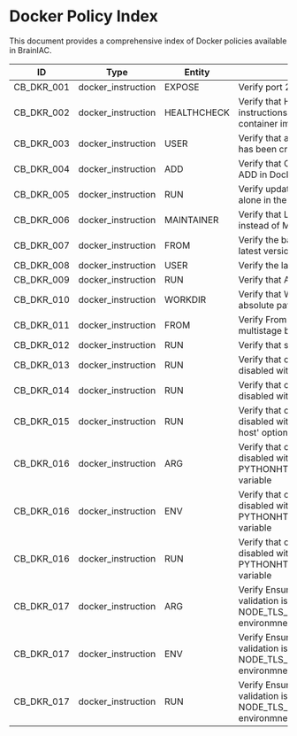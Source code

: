 # Docker Policy Index

This document provides a comprehensive index of Docker policies available in BrainIAC.

| ID            | Type     | Entity                     | Policy                                                                               | Resource                                                                                  |
| ---           | ---      | ---                        | ---                                                                                  | ---                                                                                       |
| CB_DKR_001  | docker_instruction | EXPOSE      | Verify port 22 is not exposed                                    | checker/docker/rules/health_check_instruction_added.rego                  |
| CB_DKR_002  | docker_instruction | HEALTHCHECK            | Verify that HEALTHCHECK instructions have been added to container images                             | checker/terraform/rules/oci/verify_oci_block_storage_block_volume_backup.rego          |
| CB_DKR_003  | docker_instruction | USER | Verify that a user for the container has been created                | checker/docker/rules/copy_is_used_instead_of_add.rego                          |
| CB_DKR_004  | docker_instruction | ADD            | Verify that COPY is used instead of ADD in Dockerfiles | checker/docker/rules/copy_is_used_instead_of_add.rego     |
| CB_DKR_005  | docker_instruction | RUN            | Verify update instructions are not use alone in the Dockerfile      | checker/docker/rules/verify_update_instruction_not_use_alone.rego |
| CB_DKR_006  | docker_instruction | MAINTAINER            | Verify that LABEL maintainer is used instead of MAINTAINER             | checker/docker/rules/label_is_used_instead_of_maintainer.rego |
| CB_DKR_007  | docker_instruction | FROM            | Verify the base image uses a non latest version tag                                   | internal/checker/docker/rules/verify_the_base_image_uses_non_latest.rego        |
| CB_DKR_008  | docker_instruction | USER   | Verify the last USER is not root                              | checker/docker/rules/verify_last_user_not_root.rego                   |
| CB_DKR_009  | docker_instruction | RUN   | Verify that APT isn't used                                     | checker/docker/rules/verify_apt_is_not_used.rego                  |
| CB_DKR_010  | docker_instruction | WORKDIR   | Verify that WORKDIR values are absolute paths                   | checker/docker/rules/workdir_values_are_absolute_paths.rego                   |
| CB_DKR_011  | docker_instruction | FROM   | Verify From Alias are unique for multistage builds                                              | checker/docker/rules/alias_are_unique.rego                           |
| CB_DKR_012  | docker_instruction | RUN | Verify that sudo isn't used                      | checker/docker/rules/verify_sudo_is_not_used.rego               |
| CB_DKR_013  | docker_instruction | RUN | Verify that certificate validation isn't disabled with curl                | checker/docker/rules/verify_certificate_validation_disabled_with_curl.rego                 |
| CB_DKR_014  | docker_instruction | RUN | Verify that certificate validation isn't disabled with wget                | checker/docker/rules/certificate_validation_disabled_with_wget.rego       |
| CB_DKR_015  | docker_instruction | RUN | Verify that certificate validation isn't disabled with the pip '--trusted-host' option                | checker/docker/rules/certificate_validation_disabled_with_pip.rego       |
| CB_DKR_016  | docker_instruction | ARG     | Verify that certificate validation isn't disabled with the PYTHONHTTPSVERIFY environmnet variable                                          | checker/docker/rules/certificate_validation_disabled_with_pip_env_var.rego                           |
| CB_DKR_016  | docker_instruction | ENV     | Verify that certificate validation isn't disabled with the PYTHONHTTPSVERIFY environmnet variable                                 | checker/docker/rules/certificate_validation_disabled_with_pip_env_var.rego                  |
| CB_DKR_016  | docker_instruction | RUN | Verify that certificate validation isn't disabled with the PYTHONHTTPSVERIFY environmnet variable | checker/docker/rules/certificate_validation_disabled_with_pip_env_var.rego                      |
| CB_DKR_017  | docker_instruction | ARG     | Verify Ensure that certificate validation isn't disabled with the NODE_TLS_REJECT_UNAUTHORIZED environmnet variable        | checker/docker/rules/certificate_validation_disabled_with_nodetls_env_var.rego             |
| CB_DKR_017  | docker_instruction | ENV     | Verify Ensure that certificate validation isn't disabled with the NODE_TLS_REJECT_UNAUTHORIZED environmnet variable9      | checker/docker/rules/certificate_validation_disabled_with_nodetls_env_var.rego              |
| CB_DKR_017  | docker_instruction | RUN | Verify Ensure that certificate validation isn't disabled with the NODE_TLS_REJECT_UNAUTHORIZED environmnet variable             | checker/docker/rules/certificate_validation_disabled_with_nodetls_env_var.rego |